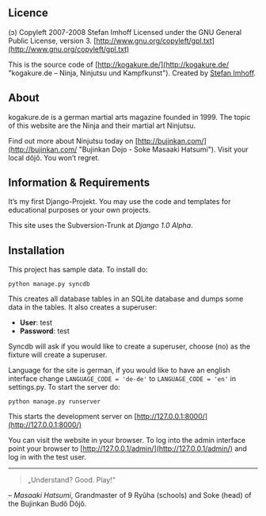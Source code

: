 Licence
-------

(ɔ) Copyleft 2007-2008 Stefan Imhoff
Licensed under the GNU General Public License, version 3.
[http://www.gnu.org/copyleft/gpl.txt](http://www.gnu.org/copyleft/gpl.txt)

This is the source code of [http://kogakure.de/](http://kogakure.de/ "kogakure.de – Ninja, Ninjutsu und Kampfkunst"). 
Created by [Stefan Imhoff](http://stefanimhoff.de/).

About
-----

kogakure.de is a german martial arts magazine founded in 1999. The topic of
this website are the Ninja and their martial art Ninjutsu.

Find out more about Ninjutsu today on [http://bujinkan.com/](http://bujinkan.com/ "Bujinkan Dojo - Soke Masaaki Hatsumi").
Visit your local dôjô. You won’t regret.

Information & Requirements
--------------------------

It’s my first Django-Projekt. You may use the code and templates for 
educational purposes or your own projects.

This site uses the Subversion-Trunk at *Django 1.0 Alpha*.

Installation
------------

This project has sample data. To install do:

    python manage.py syncdb

This creates all database tables in an SQLite database and dumps some data in
the tables. It also creates a superuser:

* **User**: test
* **Password**: test

Syncdb will ask if you would like to create a superuser, choose (no) as the
fixture will create a superuser.

Language for the site is german, if you would like to have an english
interface change `LANGUAGE_CODE = 'de-de'` to `LANGUAGE_CODE = 'en'`
in settings.py. To start the server do:

    python manage.py runserver

This starts the development server on [http://127.0.0.1:8000/](http://127.0.0.1:8000/)

You can visit the website in your browser. To log into the admin interface
point your browser to [http://127.0.0.1/admin/](http://127.0.0.1/admin/) and log in with the test user.

* * * * * * * * * * * * * * * * * * * * * * * * * * * * * * * * * * * * * * * 

> „Understand? Good. Play!“

– *Masaaki Hatsumi*, Grandmaster of 9 Ryûha (schools) and Soke (head) 
of the Bujinkan Budô Dôjô.